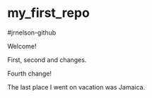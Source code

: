 # my_first_repo
#jrnelson-github

Welcome!

First, second and changes.

Fourth change!

The last place I went on vacation was Jamaica.

